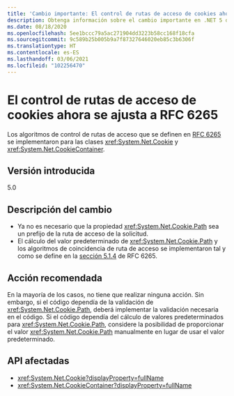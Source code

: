 ```yaml
---
title: 'Cambio importante: El control de rutas de acceso de cookies ahora se ajusta a RFC 6265'
description: Obtenga información sobre el cambio importante en .NET 5 donde se han implementado los algoritmos de control de rutas de acceso definidos en RFC 6265 para las clases Cookie y CookieContainer.
ms.date: 08/18/2020
ms.openlocfilehash: 5ee1bccc79a5ac271904dd3223b58cc168f18cfa
ms.sourcegitcommit: 9c589b25b005b9a7f87327646020eb85c3b6306f
ms.translationtype: HT
ms.contentlocale: es-ES
ms.lasthandoff: 03/06/2021
ms.locfileid: "102256470"
---
```

# <a name="cookie-path-handling-now-conforms-to-rfc-6265"></a>El control de rutas de acceso de cookies ahora se ajusta a RFC 6265

Los algoritmos de control de rutas de acceso que se definen en [RFC 6265](https://tools.ietf.org/html/rfc6265) se implementaron para las clases <xref:System.Net.Cookie> y <xref:System.Net.CookieContainer>.

## <a name="version-introduced"></a>Versión introducida

5.0

## <a name="change-description"></a>Descripción del cambio

- Ya no es necesario que la propiedad <xref:System.Net.Cookie.Path> sea un prefijo de la ruta de acceso de la solicitud.
- El cálculo del valor predeterminado de <xref:System.Net.Cookie.Path> y los algoritmos de coincidencia de ruta de acceso se implementaron tal y como se define en la [sección 5.1.4](https://tools.ietf.org/html/rfc6265#section-5.1.4) de RFC 6265.

## <a name="recommended-action"></a>Acción recomendada

En la mayoría de los casos, no tiene que realizar ninguna acción. Sin embargo, si el código dependía de la validación de <xref:System.Net.Cookie.Path>, deberá implementar la validación necesaria en el código. Si el código dependía del cálculo de valores predeterminados para <xref:System.Net.Cookie.Path>, considere la posibilidad de proporcionar el valor <xref:System.Net.Cookie.Path> manualmente en lugar de usar el valor predeterminado.

## <a name="affected-apis"></a>API afectadas

- <xref:System.Net.Cookie?displayProperty=fullName>
- <xref:System.Net.CookieContainer?displayProperty=fullName>

<!--

### Affected APIs

- `T:System.Net.Cookie`
- `T:System.Net.CookieContainer`

### Category

Networking

-->
